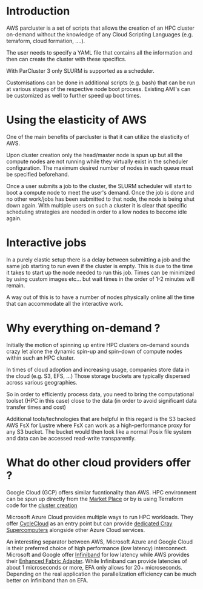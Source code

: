 # Introduction

AWS parcluster is a set of scripts that allows the creation of an HPC cluster on-demand without the knowledge of any Cloud Scripting Languages (e.g. terraform, cloud formation, ....). 

The user needs to specify a YAML file that contains all the information and then can create the cluster with these specifics. 

With ParCluster 3 only SLURM is supported as a scheduler. 

Customisations can be done in additional scripts (e.g. bash) that can be run at various stages of the respective node boot process. Existing AMI's can be customized as well to further speed up boot times. 

# Using the elasticity of AWS

One of the main benefits of parcluster is that it can utilize the elasticity of AWS. 

Upon cluster creation only the head/master node is spun up but all the compute nodes are not running while they virtually exist in the scheduler configuration. The maximum desired number of nodes in each queue must be specified beforehand. 

Once a user submits a job to the cluster, the SLURM scheduler will start to boot a compute node to meet the user's demand. Once the job is done and no other work/jobs has been submitted to that node, the node is being shut down again. With multiple users on such a cluster it is clear that specific scheduling strategies are needed in order to allow nodes to become idle again. 

# Interactive jobs

In a purely elastic setup there is a delay between submitting a job and the same job starting to run even if the cluster is empty. This is due to the time it takes to start up the node needed to run this job. Times can be minimized by using custom images etc... but wait times in the order of 1-2 minutes will remain. 

A way out of this is to have a number of nodes physically online all the time that can accommodate all the interactive work. 

# Why everything on-demand ? 

Initially the motion of spinning up entire HPC clusters on-demand sounds crazy let alone the dynamic spin-up and spin-down of compute nodes within such an HPC cluster. 

In times of cloud adoption and increasing usage, companies store data in the cloud (e.g. S3, EFS, ...) Those storage buckets are typically dispersed across various geographies. 

So in order to efficiently process data, you need to bring the computational toolset (HPC in this case) close to the data (in order to avoid significant data transfer times and cost) 

Additional tools/technologies that are helpful in this regard is the S3 backed AWS FsX for Lustre where FsX can work as a high-performance proxy for any S3 bucket. The bucket would then look like a normal Posix file system and data can be accessed read-write transparently. 

# What do other cloud providers offer ? 

Google Cloud (GCP) offers similar fucntionality than AWS. HPC environment can be spun up directly from the [Market Place](https://console.cloud.google.com/marketplace/product/schedmd-slurm-public/schedmd-slurm-gcp?pli=1) or by is using Terraform code for the [cluster creation](https://codelabs.developers.google.com/codelabs/hpc-slurm-on-gcp#0) 

Microsoft Azure Cloud provides multiple ways to run HPC workloads. They offer [CycleCloud](https://azure.microsoft.com/en-us/features/azure-cyclecloud/) as an entry point but can provide [dedicated Cray Supercomputers](https://azure.microsoft.com/en-us/solutions/high-performance-computing/cray/) alongside other Azure Cloud services.

An interesting separator between AWS, Microsoft Azure and Google Cloud is their preferred choice of high performance (low latency) interconnect. Microsoft and Google offer [Infiniband](https://en.wikipedia.org/wiki/InfiniBand) for low latency while AWS provides their [Enhanced Fabric Adapter](https://aws.amazon.com/hpc/efa/). While Infiniband can provide latencies of about 1 microseconds or more, EFA only allows for 20+ microseconds. Depending on the real application the parallelization efficiency can be much better on Infiniband than on EFA. 

